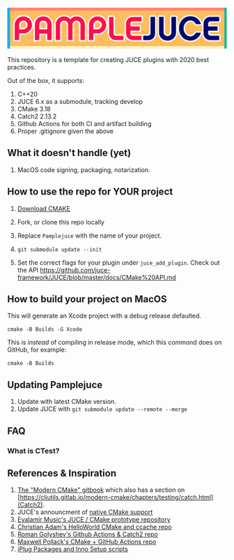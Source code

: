 ![PAMPLEJUCE](pamplejuce.png)

This repository is a template for creating JUCE plugins with 2020 best practices.

Out of the box, it supports:

1. C++20
2. JUCE 6.x as a submodule, tracking develop
3. CMake 3.18
4. Catch2 2.13.2
5. Github Actions for both CI and artifact building
6. Proper .gitignore given the above

## What it doesn't handle (yet)

1. MacOS code signing, packaging, notarization.

## How to use the repo for YOUR project

1. [Download CMAKE](https://cmake.org/download/)

2. Fork, or clone this repo locally

3. Replace `Pamplejuce` with the name of your project.

4. `git submodule update --init`

5. Set the correct flags for your plugin under `juce_add_plugin`. Check out the API https://github.com/juce-framework/JUCE/blob/master/docs/CMake%20API.md


## How to build your project on MacOS

This will generate an Xcode project with a debug release defaulted. 

```
cmake -B Builds -G Xcode
```

This is *instead* of compiling in release mode, which this commond does on GitHub, for example:

```
cmake -B Builds 
```

## Updating Pamplejuce

1. Update with latest CMake version.
2. Update JUCE with `git submodule update --remote --merge`

## FAQ 

### What is CTest?


## References & Inspiration

1. [The "Modern CMake" gitbook](https://cliutils.gitlab.io/) which also has a section on [https://cliutils.gitlab.io/modern-cmake/chapters/testing/catch.html](Catch2).
2. JUCE's announcment of [native CMake support](https://forum.juce.com/t/native-built-in-cmake-support-in-juce/38700)
3. [Eyalamir Music's JUCE / CMake prototype repository](https://github.com/eyalamirmusic/JUCECmakeRepoPrototype)
4. [Christian Adam's HelloWorld CMake and ccache repo](https://github.com/cristianadam/HelloWorld)
5. [Roman Golyshev's Github Actions & Catch2 repo](https://github.com/fedochet/github-actions-cpp-test)
6. [Maxwell Pollack's CMake + GitHub Actions repo](https://github.com/maxwellpollack/juce-plugin-ci)
7. [iPlug Packages and Inno Setup scripts](https://github.com/olilarkin/wdl-ol/tree/master/IPlugExamples/IPlugEffect/installer)